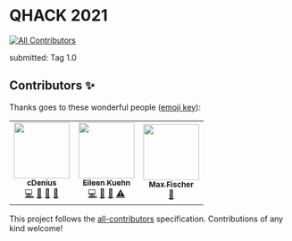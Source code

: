 # QHACK 2021
<!-- ALL-CONTRIBUTORS-BADGE:START - Do not remove or modify this section -->
[![All Contributors](https://img.shields.io/badge/all_contributors-3-orange.svg?style=flat-square)](#contributors-)
<!-- ALL-CONTRIBUTORS-BADGE:END -->

submitted: Tag 1.0

## Contributors ✨

Thanks goes to these wonderful people ([emoji key](https://allcontributors.org/docs/en/emoji-key)):

<!-- ALL-CONTRIBUTORS-LIST:START - Do not remove or modify this section -->
<!-- prettier-ignore-start -->
<!-- markdownlint-disable -->
<table>
  <tr>
    <td align="center"><a href="https://github.com/cDenius"><img src="https://avatars.githubusercontent.com/u/28619054?v=4?s=100" width="100px;" alt=""/><br /><sub><b>cDenius</b></sub></a><br /><a href="https://github.com/cirKITers/masKIT/commits?author=cDenius" title="Code">💻</a> <a href="#ideas-cDenius" title="Ideas, Planning, & Feedback">🤔</a> <a href="#maintenance-cDenius" title="Maintenance">🚧</a> <a href="https://github.com/cirKITers/masKIT/issues?q=author%3AcDenius" title="Bug reports">🐛</a></td>
    <td align="center"><a href="https://github.com/eileen-kuehn"><img src="https://avatars.githubusercontent.com/u/8090701?v=4?s=100" width="100px;" alt=""/><br /><sub><b>Eileen Kuehn</b></sub></a><br /><a href="https://github.com/cirKITers/masKIT/commits?author=eileen-kuehn" title="Code">💻</a> <a href="#ideas-eileen-kuehn" title="Ideas, Planning, & Feedback">🤔</a> <a href="#maintenance-eileen-kuehn" title="Maintenance">🚧</a> <a href="https://github.com/cirKITers/masKIT/commits?author=eileen-kuehn" title="Tests">⚠️</a></td>
    <td align="center"><a href="https://github.com/maxfischer2781"><img src="https://avatars.githubusercontent.com/u/5708444?v=4?s=100" width="100px;" alt=""/><br /><sub><b>Max Fischer</b></sub></a><br /><a href="https://github.com/cirKITers/masKIT/pulls?q=is%3Apr+reviewed-by%3Amaxfischer2781" title="Reviewed Pull Requests">👀</a></td>
  </tr>
</table>

<!-- markdownlint-restore -->
<!-- prettier-ignore-end -->

<!-- ALL-CONTRIBUTORS-LIST:END -->

This project follows the [all-contributors](https://github.com/all-contributors/all-contributors) specification. Contributions of any kind welcome!